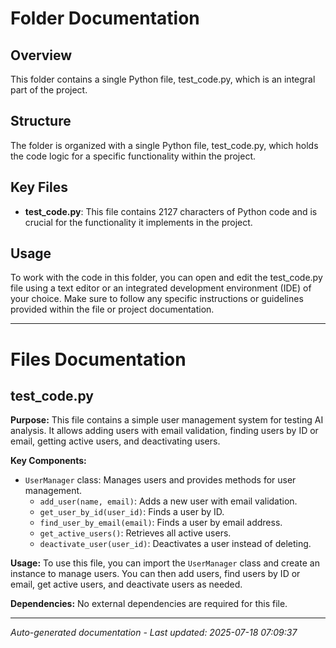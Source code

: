 # Folder Documentation

## Overview
This folder contains a single Python file, test_code.py, which is an integral part of the project.

## Structure
The folder is organized with a single Python file, test_code.py, which holds the code logic for a specific functionality within the project.

## Key Files
- **test_code.py**: This file contains 2127 characters of Python code and is crucial for the functionality it implements in the project.

## Usage
To work with the code in this folder, you can open and edit the test_code.py file using a text editor or an integrated development environment (IDE) of your choice. Make sure to follow any specific instructions or guidelines provided within the file or project documentation.

---

# Files Documentation

## test_code.py

**Purpose:** This file contains a simple user management system for testing AI analysis. It allows adding users with email validation, finding users by ID or email, getting active users, and deactivating users.

**Key Components:**
- `UserManager` class: Manages users and provides methods for user management.
  - `add_user(name, email)`: Adds a new user with email validation.
  - `get_user_by_id(user_id)`: Finds a user by ID.
  - `find_user_by_email(email)`: Finds a user by email address.
  - `get_active_users()`: Retrieves all active users.
  - `deactivate_user(user_id)`: Deactivates a user instead of deleting.

**Usage:** To use this file, you can import the `UserManager` class and create an instance to manage users. You can then add users, find users by ID or email, get active users, and deactivate users as needed.

**Dependencies:** No external dependencies are required for this file.

---
*Auto-generated documentation - Last updated: 2025-07-18 07:09:37*
